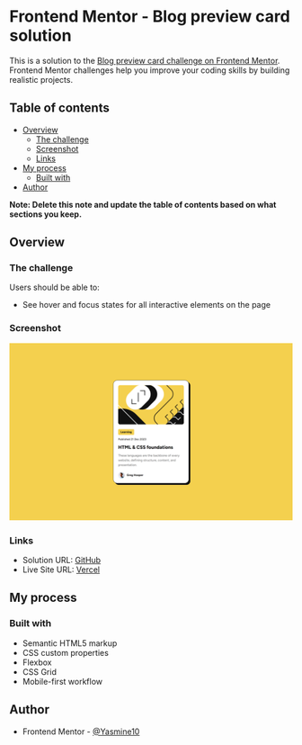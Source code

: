 # Frontend Mentor - Blog preview card solution

This is a solution to the [Blog preview card challenge on Frontend Mentor](https://www.frontendmentor.io/challenges/blog-preview-card-ckPaj01IcS). Frontend Mentor challenges help you improve your coding skills by building realistic projects.

## Table of contents

- [Overview](#overview)
    - [The challenge](#the-challenge)
    - [Screenshot](#screenshot)
    - [Links](#links)
- [My process](#my-process)
    - [Built with](#built-with)
- [Author](#author)

**Note: Delete this note and update the table of contents based on what sections you keep.**

## Overview

### The challenge

Users should be able to:

- See hover and focus states for all interactive elements on the page

### Screenshot

![Project preview](https://github.com/Yasmine10/blog-preview-card/blob/main/public/project_preview.png?raw=true)

### Links

- Solution URL: [GitHub](https://github.com/Yasmine10/blog-preview-card)
- Live Site URL: [Vercel](https://blog-preview-card-yasmine10.vercel.app/)

## My process

### Built with

- Semantic HTML5 markup
- CSS custom properties
- Flexbox
- CSS Grid
- Mobile-first workflow

## Author

- Frontend Mentor - [@Yasmine10](https://www.frontendmentor.io/profile/Yasmine10)
